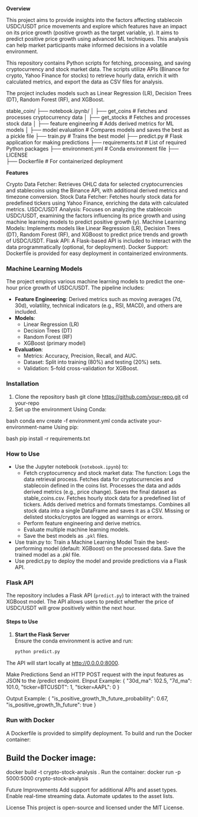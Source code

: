 **Overview**

This project aims to provide insights into the factors affecting stablecoin USDC/USDT price movements and explore which features have an impact on its price growth (positive growth as the target variable, y). It aims to predict positive price growth using advanced ML techniques. This analysis can help market participants make informed decisions in a volatile environment.

This repository contains Python scripts for fetching, processing, and saving cryptocurrency and stock market data. The scripts utilize APIs (Binance for crypto, Yahoo Finance for stocks) to retrieve hourly data, enrich it with calculated metrics, and export the data as CSV files for analysis.

The project includes models such as Linear Regression (LR), Decision Trees (DT), Random Forest (RF), and XGBoost.

stable_coin/
├── notebook.ipynb/ 
│   ├── get_coins              # Fetches and processes cryptocurrency data
│   ├── get_stocks             # Fetches and processes stock data
│   ├── feature engineering    # Adds derived metrics for ML models
│   ├── model evaluation       # Compares models and saves the best as a pickle file
├── train.py                   # Trains the best model
├── predict.py                 # Flask application for making predictions
├── requirements.txt           # List of required Python packages
├── environment.yml            # Conda environment file
├── LICENSE  
├── Dockerfile                 # For containerized deployment
             


**Features**

Crypto Data Fetcher: Retrieves OHLC data for selected cryptocurrencies and stablecoins using the Binance API, with additional derived metrics and timezone conversion.
Stock Data Fetcher: Fetches hourly stock data for predefined tickers using Yahoo Finance, enriching the data with calculated metrics.
USDC/USDT Analysis: Focuses on analyzing the stablecoin USDC/USDT, examining the factors influencing its price growth and using machine learning models to predict positive growth (y).
Machine Learning Models: Implements models like Linear Regression (LR), Decision Trees (DT), Random Forest (RF), and XGBoost to predict price trends and growth of USDC/USDT.
Flask API: A Flask-based API is included to interact with the data programmatically (optional, for deployment).
Docker Support: Dockerfile is provided for easy deployment in containerized environments.

### Machine Learning Models
The project employs various machine learning models to predict the one-hour price growth of USDC/USDT. The pipeline includes:
- **Feature Engineering**: Derived metrics such as moving averages (7d, 30d), volatility, technical indicators (e.g., RSI, MACD), and others are included.
- **Models**:
  - Linear Regression (LR)
  - Decision Trees (DT)
  - Random Forest (RF)
  - XGBoost (primary model)
- **Evaluation**: 
  - Metrics: Accuracy, Precision, Recall, and AUC.
  - Dataset: Split into training (80%) and testing (20%) sets.
  - Validation: 5-fold cross-validation for XGBoost.


### Installation
1. Clone the repository
bash
git clone https://github.com/your-repo.git
cd your-repo
2. Set up the environment
Using Conda:

bash
conda env create -f environment.yml
conda activate your-environment-name
Using pip:

bash
pip install -r requirements.txt

### How to Use
- Use the Jupyter notebook (`notebook.ipynb`) to:
  - Fetch cryptocurrency and stock market data:
    The function:
    Logs the data retrieval process.
    Fetches data for cryptocurrencies and stablecoin defined in the coins list.
    Processes the data and adds derived metrics (e.g., price change).
    Saves the final dataset as stable_coins.csv.
    Fetches hourly stock data for a predefined list of tickers.
    Adds derived metrics and formats timestamps.
    Combines all stock data into a single DataFrame and saves it as a CSV.
    Missing or delisted stocks/cryptos are logged as warnings or errors.
  - Perform feature engineering and derive metrics.
  - Evaluate multiple machine learning models.
  - Save the best models as `.pkl` files.
- Use train.py to: Train a Machine Learning Model
    Train the best-performing model (default: XGBoost) on the processed data.
    Save the trained model as a .pkl file.
- Use predict.py to deploy the model and provide predictions via a Flask API.

### Flask API
The repository includes a Flask API (`predict.py`) to interact with the trained XGBoost model. The API allows users to predict whether the price of USDC/USDT will grow positively within the next hour.

#### Steps to Use
1. **Start the Flask Server**  
   Ensure the conda environment is active and run:
   ```bash
   python predict.py
The API will start locally at http://0.0.0.0:8000.

Make Predictions
Send an HTTP POST request with the input features as JSON to the /predict endpoint.
EInput Example:
{
    "30d_ma": 102.5,
    "7d_ma": 101.0,
    "ticker=BTCUSDT": 1,
    "ticker=AAPL": 0
}

Output Example:
{
    "is_positive_growth_1h_future_probability": 0.67,
    "is_positive_growth_1h_future": true
}


### Run with Docker
A Dockerfile is provided to simplify deployment. To build and run the Docker container:

## Build the Docker image:
docker build -t crypto-stock-analysis .
Run the container:
docker run -p 5000:5000 crypto-stock-analysis


Future Improvements
Add support for additional APIs and asset types.
Enable real-time streaming data.
Automate updates to the asset lists.

License
This project is open-source and licensed under the MIT License.